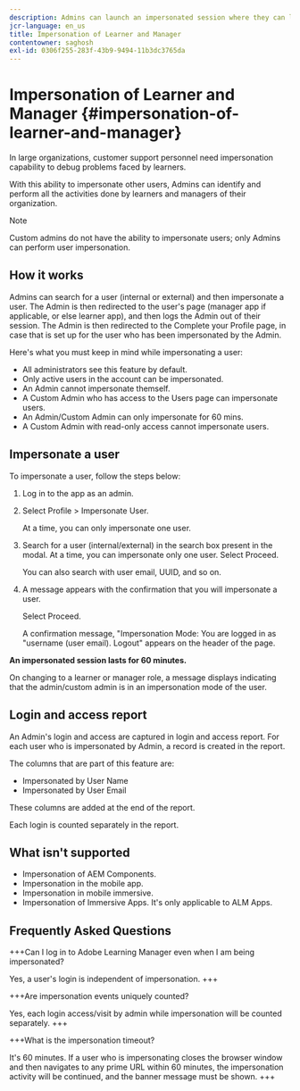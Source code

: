 ```yaml
---
description: Admins can launch an impersonated session where they can log in on behalf of any user in their account in their learner and manager roles.
jcr-language: en_us
title: Impersonation of Learner and Manager
contentowner: saghosh
exl-id: 0306f255-283f-43b9-9494-11b3dc3765da
---
```

# Impersonation of Learner and Manager {#impersonation-of-learner-and-manager}

In large organizations, customer support personnel need impersonation capability to debug problems faced by learners.

With this ability to impersonate other users, Admins can identify and perform all the activities done by learners and managers of their organization.

>[!NOTE]
>
>Custom admins do not have the ability to impersonate users; only Admins can perform user impersonation.

## How it works

Admins can search for a user (internal or external) and then impersonate a user. The Admin is then redirected to the user's page (manager app if applicable, or else learner app), and then logs the Admin out of their session. The Admin is then redirected to the Complete your Profile page, in case that is set up for the user who has been impersonated by the Admin.

Here's what you must keep in mind while impersonating a user:

* All administrators see this feature by default.
* Only active users in the account can be impersonated.
* An Admin cannot impersonate themself.
* A Custom Admin who has access to the Users page can impersonate users.
* An Admin/Custom Admin can only impersonate for 60 mins.
* A Custom Admin with read-only access cannot impersonate users.

## Impersonate a user

To impersonate a user, follow the steps below:

1. Log in to the app as an admin.   
1. Select Profile > Impersonate User. 

   At a time, you can only impersonate one user. 

1. Search for a user (internal/external) in the search box present in the modal. At a time, you can impersonate only one user. Select Proceed. 

   You can also search with user email, UUID, and so on. 

1. A message appears with the confirmation that you will impersonate a user. 

   Select Proceed.

   A confirmation message, "Impersonation Mode: You are logged in as "username (user email). Logout" appears on the header of the page.

**An impersonated session lasts for 60 minutes.**

On changing to a learner or manager role, a message displays indicating that the admin/custom admin is in an impersonation mode of the user. 

## Login and access report

An Admin's login and access are captured in login and access report. For each user who is impersonated by Admin, a record is created in the report.

The columns that are part of this feature are:

* Impersonated by User Name
* Impersonated by User Email

These columns are added at the end of the report.

Each login is counted separately in the report.

## What isn't supported

* Impersonation of AEM Components.
* Impersonation in the mobile app.
* Impersonation in mobile immersive.
* Impersonation of Immersive Apps. It's only applicable to ALM Apps.

## Frequently Asked Questions

+++Can I log in to Adobe Learning Manager even when I am being impersonated?

Yes, a user's login is independent of impersonation.
+++

+++Are impersonation events uniquely counted?

Yes, each login access/visit by admin while impersonation will be counted separately.
+++

+++What is the impersonation timeout?  

It's 60 minutes. If a user who is impersonating closes the browser window and then navigates to any prime URL within 60 minutes, the impersonation activity will be continued, and the banner message must be shown.
+++
